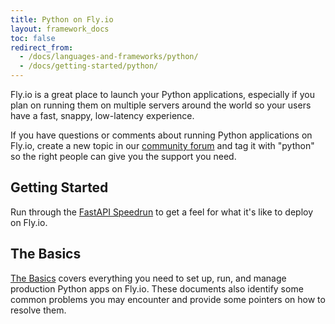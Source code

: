 ```yaml
---
title: Python on Fly.io
layout: framework_docs
toc: false
redirect_from:
  - /docs/languages-and-frameworks/python/
  - /docs/getting-started/python/
---
```


Fly.io is a great place to launch your Python applications, especially if you plan on running them on multiple servers around the world so your users have a fast, snappy, low-latency experience.

If you have questions or comments about running Python applications on Fly.io, create a new topic in our [community forum](https://community.fly.io/) and tag it with "python" so the right people can give you the support you need.

## Getting Started

Run through the [FastAPI Speedrun](/docs/python/frameworks/fastapi) to get a feel for what it's like to deploy on Fly.io. 

## The Basics

[The Basics](/docs/python/the-basics/) covers everything you need to set up, run, and manage production Python apps on Fly.io. These documents also identify some common problems you may encounter and provide some pointers on how to resolve them.
